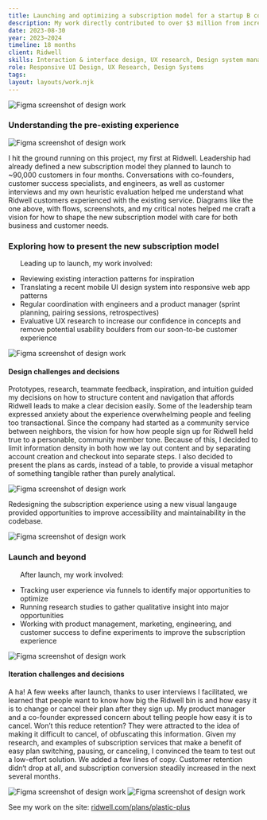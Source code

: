 ```yaml
---
title: Launching and optimizing a subscription model for a startup B corp
description: My work directly contributed to over $3 million from increased average revenue per customer and 98% month-over-month customer retention. The social impact was millions of pounds of waste diverted from landfills.
date: 2023-08-30
year: 2023–2024
timeline: 18 months
client: Ridwell
skills: Interaction & interface design, UX research, Design system management, Creative workshop facilitation
role: Responsive UI Design, UX Research, Design Systems
tags:
layout: layouts/work.njk
---
```

<img
  class='post-img usual-bottom'
  src='../../img/ridwell/ridwell-growth-mocks.png'
  srcset=''
  alt='Figma screenshot of design work'
/>
<section class='usual-bottom'>
  <h3>Understanding the pre-existing experience</h3>
  <img
    class='post-img'
    src='../../img/ridwell/img-signupFlow.png'
    srcset=''
    alt='Figma screenshot of design work'
  />
  <p>I hit the ground running on this project, my first at Ridwell. Leadership had already defined a new subscription model they planned to launch to ~90,000 customers in four months. Conversations with co-founders, customer success specialists, and engineers, as well as customer interviews and my own heuristic evaluation helped me understand what Ridwell customers experienced with the existing service. Diagrams like the one above, with flows, screenshots, and my critical notes helped me craft a vision for how to shape the new subscription model with care for both business and customer needs.</p>
</section>
<section class='usual-bottom'>
  <h3>Exploring how to present the new subscription model</h3>
  <ul>
    <p>Leading up to launch, my work involved:
      <li>Reviewing existing interaction patterns for inspiration</li>
      <li>Translating a recent mobile UI design system into responsive web app patterns</li>
      <li>Regular coordination with engineers and a product manager (sprint planning, pairing sessions, retrospectives)</li>
      <li>Evaluative UX research to increase our confidence in concepts and remove potential usability boulders from our soon-to-be customer experience</li>
    </p>
  </ul>
  <section>
    <img
      class='post-img'
      src='../../img/ridwell/img-signupPatterns.png'
      srcset=''
      alt='Figma screenshot of design work'
    />
    <h4>Design challenges and decisions</h4>
    <p>Prototypes, research, teammate feedback, inspiration, and intuition guided my decisions on how to structure content and navigation that affords Ridwell leads to make a clear decision easily. Some of the leadership team expressed anxiety about the experience overwhelming people and feeling too transactional. Since the company had started as a community service between neighbors, the vision for how how people sign up for Ridwell held true to a personable, community member tone. Because of this, I decided to limit information density in both how we lay out content and by separating account creation and checkout into separate steps. I also decided to present the plans as cards, instead of a table, to provide a visual metaphor of something tangible rather than purely analytical.</p>
  </section>
  <section>
    <img
      class='post-img'
      src='../../img/ridwell/img-newVisualLanguage.png'
      srcset=''
      alt='Figma screenshot of design work'
    />
    <p>Redesigning the subscription experience using a new visual langauge provided opportunities to improve accessibility and maintainability in the codebase.</p>
  </section>
  <section>
    <img
      class='post-img'
      src='../../img/ridwell/img-planCardProgression.png'
      srcset=''
      alt='Figma screenshot of design work'
    />
  </section>
</section>
<section class='usual-bottom'>
  <h3>Launch and beyond</h3>
  <ul>
    <p>After launch, my work involved:
      <li>Tracking user experience via funnels to identify major opportunities to optimize</li>
      <li>Running research studies to gather qualitative insight into major opportunities</li>
      <li>Working with product management, marketing, engineering, and customer success to define experiments to improve the subscription experience</li>
    </p>
  </ul>
  <img
    class='post-img'
    src='../../img/ridwell/img-planDetails.png'
    alt='Figma screenshot of design work'
  />
  <h4>Iteration challenges and decisions</h4>
  <p>A ha! A few weeks after launch, thanks to user interviews I facilitated, we learned that people want to know how big the Ridwell bin is and how easy it is to change or cancel their plan after they sign up. My product manager and a co-founder expressed concern about telling people how easy it is to cancel. Won’t this reduce retention? They were attracted to the idea of making it difficult to cancel, of obfuscating this information. Given my research, and examples of subscription services that make a benefit of easy plan switching, pausing, or canceling, I convinced the team to test out a low-effort solution. We added a few lines of copy. Customer retention didn‘t drop at all, and subscription conversion steadily increased in the next several months.</p>
  <img
    class='post-img'
    src='../../img/ridwell/img-plans.png'
    alt='Figma screenshot of design work'
  />
  <img
    class='post-img'
    src='../../img/ridwell/img-checkout.png'
    alt='Figma screenshot of design work'
  />
</section>
<p>See my work on the site: <a href='https://www.ridwell.com/plans/plastic-plus'>ridwell.com/plans/plastic-plus</a></p>